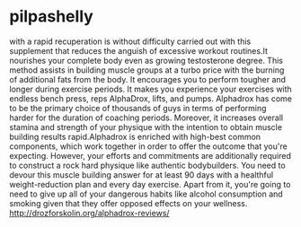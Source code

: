 # pilpashelly
with a rapid recuperation is without difficulty carried out with this supplement that reduces the anguish of excessive workout routines.It nourishes your complete body even as growing testosterone degree. This method assists in building muscle groups at a turbo price with the burning of additional fats from the body. It encourages you to perform tougher and longer during exercise periods. It makes you experience your exercises with endless bench press, reps AlphaDrox, lifts, and pumps. Alphadrox has come to be the primary choice of thousands of guys in terms of performing harder for the duration of coaching periods. Moreover, it increases overall stamina and strength of your physique with the intention to obtain muscle building results rapid.Alphadrox is enriched with high-best common components, which work together in order to offer the outcome that you're expecting. However, your efforts and commitments are additionally required to construct a rock hard physique like authentic bodybuilders. You need to devour this muscle building answer for at least 90 days with a healthful weight-reduction plan and every day exercise. Apart from it, you're going to need to give up all of your dangerous habits like alcohol consumption and smoking given that they offer opposed effects on your wellness.  http://drozforskolin.org/alphadrox-reviews/

